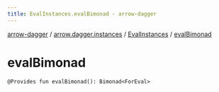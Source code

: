 ```yaml
---
title: EvalInstances.evalBimonad - arrow-dagger
---
```


[arrow-dagger](../../index.html) / [arrow.dagger.instances](../index.html) / [EvalInstances](index.html) / [evalBimonad](./eval-bimonad.html)

# evalBimonad

`@Provides fun evalBimonad(): Bimonad<ForEval>`